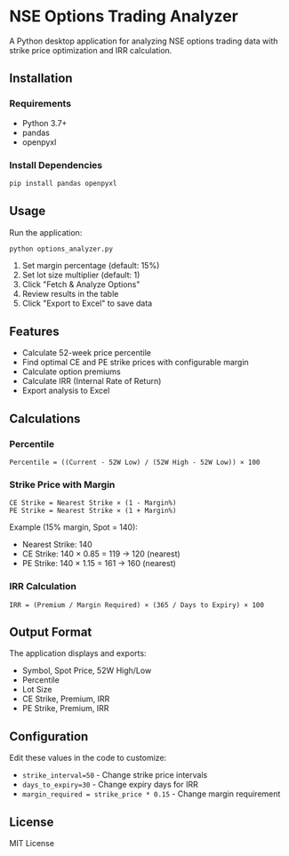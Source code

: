 # NSE Options Trading Analyzer

A Python desktop application for analyzing NSE options trading data with strike price optimization and IRR calculation.

## Installation

### Requirements
- Python 3.7+
- pandas
- openpyxl

### Install Dependencies
```bash
pip install pandas openpyxl
```

## Usage

Run the application:
```bash
python options_analyzer.py
```

1. Set margin percentage (default: 15%)
2. Set lot size multiplier (default: 1)
3. Click "Fetch & Analyze Options"
4. Review results in the table
5. Click "Export to Excel" to save data

## Features

- Calculate 52-week price percentile
- Find optimal CE and PE strike prices with configurable margin
- Calculate option premiums
- Calculate IRR (Internal Rate of Return)
- Export analysis to Excel

## Calculations

### Percentile
```
Percentile = ((Current - 52W Low) / (52W High - 52W Low)) × 100
```

### Strike Price with Margin
```
CE Strike = Nearest Strike × (1 - Margin%)
PE Strike = Nearest Strike × (1 + Margin%)
```

Example (15% margin, Spot = 140):
- Nearest Strike: 140
- CE Strike: 140 × 0.85 = 119 → 120 (nearest)
- PE Strike: 140 × 1.15 = 161 → 160 (nearest)

### IRR Calculation
```
IRR = (Premium / Margin Required) × (365 / Days to Expiry) × 100
```

## Output Format

The application displays and exports:
- Symbol, Spot Price, 52W High/Low
- Percentile
- Lot Size
- CE Strike, Premium, IRR
- PE Strike, Premium, IRR

## Configuration

Edit these values in the code to customize:
- `strike_interval=50` - Change strike price intervals
- `days_to_expiry=30` - Change expiry days for IRR
- `margin_required = strike_price * 0.15` - Change margin requirement

## License

MIT License
